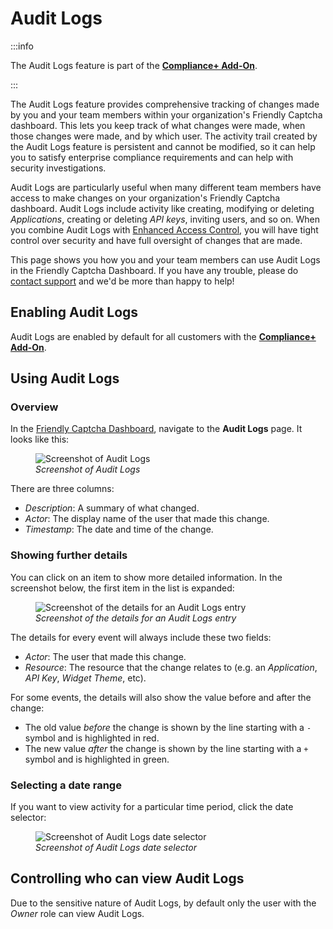 # Audit Logs

:::info

The Audit Logs feature is part of the [**Compliance+ Add-On**](../compliance-plus-add-on/).

:::

The Audit Logs feature provides comprehensive tracking of changes made by you and your team members within your organization's Friendly Captcha dashboard. This lets you keep track of what changes were made, when those changes were made, and by which user. The activity trail created by the Audit Logs feature is persistent and cannot be modified, so it can help you to satisfy enterprise compliance requirements and can help with security investigations.

Audit Logs are particularly useful when many different team members have access to make changes on your organization's Friendly Captcha dashboard. Audit Logs include activity like creating, modifying or deleting *Applications*, creating or deleting *API keys*, inviting users, and so on. When you combine Audit Logs with [Enhanced Access Control](./enhanced-access-control), you will have tight control over security and have full oversight of changes that are made.

This page shows you how you and your team members can use Audit Logs in the Friendly Captcha Dashboard. If you have any trouble, please do [contact support](https://friendlycaptcha.com/support/) and we'd be more than happy to help!

## Enabling Audit Logs

Audit Logs are enabled by default for all customers with the [**Compliance+ Add-On**](../compliance-plus-add-on/).

## Using Audit Logs

### Overview

In the [Friendly Captcha Dashboard](https://app.friendlycaptcha.com/dashboard), navigate to the **Audit Logs** page. It looks like this:

<figure style={{ textAlign: 'center' }}>
    <img src="/img/audit-logs.png" alt="Screenshot of Audit Logs" />
    <figcaption><i>Screenshot of Audit Logs</i></figcaption>
</figure>

There are three columns:

- *Description*: A summary of what changed.
- *Actor*: The display name of the user that made this change.
- *Timestamp*: The date and time of the change.

### Showing further details

You can click on an item to show more detailed information. In the screenshot below, the first item in the list is expanded:

<figure style={{ textAlign: 'center' }}>
    <img src="/img/audit-logs-detail.png" alt="Screenshot of the details for an Audit Logs entry" />
    <figcaption><i>Screenshot of the details for an Audit Logs entry</i></figcaption>
</figure>

The details for every event will always include these two fields:

- *Actor*: The user that made this change.
- *Resource*: The resource that the change relates to (e.g. an *Application*, *API Key*, *Widget Theme*, etc).

For some events, the details will also show the value before and after the change:

- The old value *before* the change is shown by the line starting with a `-` symbol and is highlighted in red.
- The new value *after* the change is shown by the line starting with a `+` symbol and is highlighted in green.

### Selecting a date range

If you want to view activity for a particular time period, click the date selector:

<figure style={{ textAlign: 'center' }}>
    <img src="/img/audit-logs-date.png" alt="Screenshot of Audit Logs date selector" />
    <figcaption><i>Screenshot of Audit Logs date selector</i></figcaption>
</figure>

## Controlling who can view Audit Logs

Due to the sensitive nature of Audit Logs, by default only the user with the *Owner* role can view Audit Logs.
